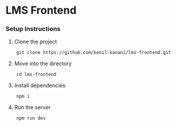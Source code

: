 # LMS Frontend

### Setup Instructions

1. Clone the project
```
    git clone https://github.com/kenil-kanani/lms-frontend.git
```

2. Move into the directory
```
    cd lms-frontend
```

3. Install dependencies
```
    npm i
```

4. Run the server
```
    npm run dev
```